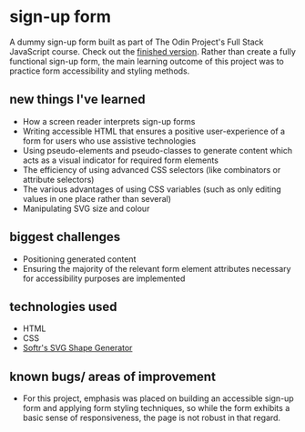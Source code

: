 # sign-up form

A dummy sign-up form built as part of The Odin Project's Full Stack JavaScript course. Check out the [finished version](). Rather than create a fully functional sign-up form, the main learning outcome of this project was to practice form accessibility and styling methods.

## new things I've learned

- How a screen reader interprets sign-up forms
- Writing accessible HTML that ensures a positive user-experience of a form for users who use assistive technologies
- Using pseudo-elements and pseudo-classes to generate content which acts as a visual indicator for required form elements
- The efficiency of using advanced CSS selectors (like combinators or attribute selectors)
- The various advantages of using CSS variables (such as only editing values in one place rather than several)
- Manipulating SVG size and colour

## biggest challenges

- Positioning generated content
- Ensuring the majority of the relevant form element attributes necessary for accessibility purposes are implemented

## technologies used

- HTML
- CSS
- [Softr's SVG Shape Generator](https://www.softr.io/tools/svg-shape-generator)

## known bugs/ areas of improvement

- For this project, emphasis was placed on building an accessible sign-up form and applying form styling techniques, so while the form exhibits a basic sense of responsiveness, the page is not robust in that regard.